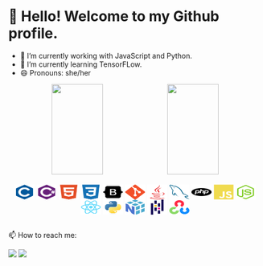 # 👋 Hello! Welcome to my Github profile.
- 🔭 I’m currently working with JavaScript and Python.
- 🌱 I’m currently learning TensorFLow.
- 😄 Pronouns: she/her
<div align="center">
  <img  height="180em" width="45%" src="https://github-readme-stats.vercel.app/api?username=Bianca-karoline&show_icons=true&theme=transparent">
  <img  height="180em" width="45%" src="https://github-readme-stats.vercel.app/api/top-langs/?username=Bianca-karoline&layout=compact&theme=transparent">
</div>
<br>

<div align="center">
  <img align="center" alt="C" height="30" width="40" src="https://github.com/devicons/devicon/blob/master/icons/c/c-plain.svg">  
  <img align="center" alt="Csharp" height="30" width="40" src="https://github.com/devicons/devicon/blob/master/icons/csharp/csharp-plain.svg">  
  <img align="center" alt="HTML5" height="30" width="40" src="https://github.com/devicons/devicon/blob/master/icons/html5/html5-plain.svg">  
  <img align="center" alt="CSS3" height="30" width="40" src="https://github.com/devicons/devicon/blob/master/icons/css3/css3-plain.svg"> 
  <img align="center" alt="Bootstrap" height="30" width="40" src="https://github.com/devicons/devicon/blob/master/icons/bootstrap/bootstrap-plain.svg">
  <img align="center" alt="Git" height="30" width="40" src="https://github.com/devicons/devicon/blob/master/icons/git/git-plain.svg">   
  <img align="center" alt="Java" height="30" width="40" src="https://github.com/devicons/devicon/blob/master/icons/java/java-plain.svg">  
  <img align="center" alt="Mysql" height="30" width="40" src="https://github.com/devicons/devicon/blob/master/icons/mysql/mysql-plain.svg">  
  <img align="center" alt="PHP" height="30" width="40" src="https://github.com/devicons/devicon/blob/master/icons/php/php-plain.svg">  
  <img align="center" alt="JavaScript" height="30" width="40" src="https://github.com/devicons/devicon/blob/master/icons/javascript/javascript-plain.svg">  
  <img align="center" alt="NodeJs" height="30" width="40" src="https://github.com/devicons/devicon/blob/master/icons/nodejs/nodejs-plain.svg">  
  <img align="center" alt="React" height="30" width="40" src="https://github.com/devicons/devicon/blob/master/icons/react/react-original.svg">  
  <img align="center" alt="Python" height="30" width="40" src="https://github.com/devicons/devicon/blob/master/icons/python/python-original.svg">  
  <img align="center" alt="Numpy" height="30" width="40" src="https://github.com/devicons/devicon/blob/master/icons/numpy/numpy-original.svg"> 
  <img align="center" alt="Pandas" height="30" width="40" src="https://github.com/devicons/devicon/blob/master/icons/pandas/pandas-original.svg"> 
  <img align="center" alt="OpenCV" height="30" width="40" src="https://github.com/devicons/devicon/blob/master/icons/opencv/opencv-original.svg"> 
</div>
<br>


📫 How to reach me:
<div>
<a href="https://www.kaggle.com/biancakaroline" target="_blank"><img src="https://img.shields.io/badge/Kaggle-20BEFF?style=for-the-badge&logo=Kaggle&logoColor=white" target="_blank"></a>
<a href="mailto:biancakarolineferreira14@gmail.com" target="_blank"><img src="https://img.shields.io/badge/Gmail-D14836?style=for-the-badge&logo=gmail&logoColor=white" target="_blank"></a>
</div>
<!--
**Bianca-karoline/Bianca-karoline** is a ✨ _special_ ✨ repository because its `README.md` (this file) appears on your GitHub profile.

Here are some ideas to get you started:

- 🔭 I’m currently working on ...
- 🌱 I’m currently learning ...
- 👯 I’m looking to collaborate on ...
- 🤔 I’m looking for help with ...
- 💬 Ask me about ...
- 📫 How to reach me:...
- 😄 Pronouns: ...
- ⚡ Fun fact: ...
-->
